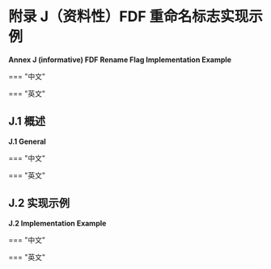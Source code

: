 # 附录 J（资料性）FDF 重命名标志实现示例

**Annex J (informative) FDF Rename Flag Implementation Example**

=== "中文"

=== "英文"


## J.1 概述

**J.1 General**

=== "中文"

=== "英文"


## J.2 实现示例

**J.2 Implementation Example**

=== "中文"

=== "英文"
